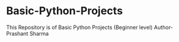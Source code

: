# Basic-Python-Projects
This Repository is of Basic Python Projects (Beginner level)
Author- Prashant Sharma
